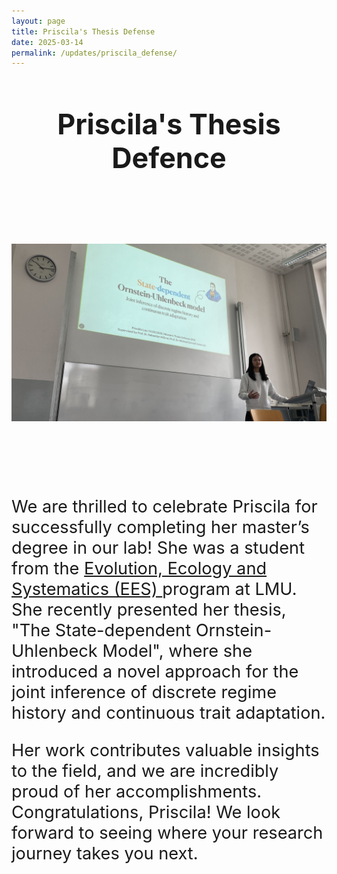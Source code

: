 ```yaml
---
layout: page
title: Priscila's Thesis Defense
date: 2025-03-14
permalink: /updates/priscila_defense/
---
```

<header class="page-header">
  <h2 class="page-title">Priscila's Thesis Defence</h2>
  <br>
</header>

<style>
  .page-header h2.page-title {
    font-size: 2.8rem;
  }

  .centerimage {
    display: block;
    margin: 0 auto;
    max-width: 100%;
  }

  p, ul, li {
    font-size: 1.7rem;
  }

  br {
    line-height: 2rem;
  }
</style>

<img class="centerimage" src="/assets/images/Priscila_Defense.jpg">

<br><br>

We are thrilled to celebrate Priscila for successfully completing her master’s degree in our lab!
She was a student from the <a href="https://ees.bio.lmu.de/">Evolution, Ecology and Systematics (EES) </a> program at LMU.
She recently presented her thesis, "The State-dependent Ornstein-Uhlenbeck Model", where she introduced a novel approach for the joint inference of discrete regime history and continuous trait adaptation.

Her work contributes valuable insights to the field, and we are incredibly proud of her accomplishments. Congratulations, Priscila! We look forward to seeing where your research journey takes you next.
